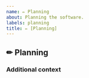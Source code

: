 ```yaml
---
name: ✏ Planning
about: Planning the software.
labels: planning
title: ✏ [Planning] 
---
```


## ✏ Planning
<!-- Describe your Plan in detail. Include screenshots and drawings if needed. -->

### Additional context
<!-- Add any other context or screenshots here.-->
